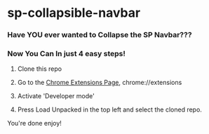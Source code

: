 # sp-collapsible-navbar

### Have YOU ever wanted to Collapse the SP Navbar???

### Now You Can In just 4 easy steps!

1. Clone this repo

2. Go to the [Chrome Extensions Page](chrome://extensions), chrome://extensions

3. Activate 'Developer mode'

4. Press Load Unpacked in the top left and select the cloned repo.

You're done enjoy!